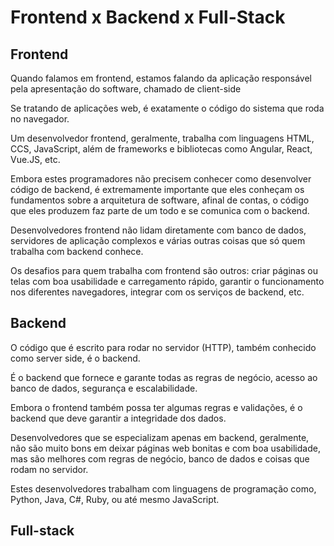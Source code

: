 # Frontend x Backend x Full-Stack
## Frontend

Quando falamos em frontend, estamos falando da aplicação responsável pela
apresentação do software, chamado de client-side

Se tratando de aplicações web, é exatamente o código do sistema que roda no
navegador.

Um desenvolvedor frontend, geralmente, trabalha com linguagens HTML, CCS,
JavaScript, além de frameworks e bibliotecas como Angular, React, Vue.JS, etc.

Embora estes programadores não precisem conhecer como desenvolver código de
backend, é extremamente importante que eles conheçam os fundamentos sobre a
arquitetura de software, afinal de contas, o código que eles produzem faz
parte de um todo e se comunica com o backend.

Desenvolvedores frontend não lidam diretamente com banco de dados, servidores
de aplicação complexos e várias outras coisas que só quem trabalha com
backend conhece.

Os desafios para quem trabalha com frontend são outros: criar páginas ou telas
com boa usabilidade e carregamento rápido, garantir o funcionamento nos
diferentes navegadores, integrar com os serviços de backend, etc.

## Backend

O código que é escrito para rodar no servidor (HTTP), também conhecido como
server side, é o backend.

É o backend que fornece e garante todas as regras de negócio, acesso ao banco
de dados, segurança e escalabilidade.

Embora o frontend também possa ter algumas regras e validações, é o backend
que deve garantir a integridade dos dados.

Desenvolvedores que se especializam apenas em backend, geralmente, não são 
muito bons em deixar páginas web bonitas e com boa usabilidade, mas são
melhores com regras de negócio, banco de dados e coisas que rodam no 
servidor.

Estes desenvolvedores trabalham com linguagens de programação como, Python, 
Java, C#, Ruby, ou até mesmo JavaScript.

## Full-stack

